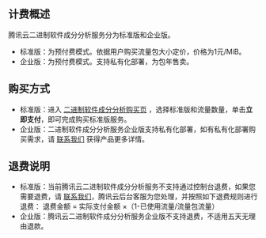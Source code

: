 ## 计费概述
腾讯云二进制软件成分分析服务分为标准版和企业版。
- 标准版：为预付费模式。依据用户购买流量包大小定价，价格为1元/MiB。
- 企业版：为预付费模式。支持私有化部署，为包年售卖。

## 购买方式
- 标准版：进入 [二进制软件成分分析购买页](https://buy.cloud.tencent.com/bsca) ，选择标准版和流量数量，单击**立即支付**，即可完成购买标准版服务。
- 企业版：二进制软件成分分析服务企业版支持私有化部署，如有私有化部署购买需求，请 [联系我们](https://cloud.tencent.com/online-service?from=connect-us) 获得产品更多详情。

## 退费说明
- 标准版：当前腾讯云二进制软件成分分析服务不支持通过控制台退费，如果您需要退费，请 [联系我们](https://cloud.tencent.com/online-service?from=connect-us)，腾讯云后台客服为您处理，并按照如下退费规则进行退费：
退费金额 = 实际支付金额 ×（1-已使用流量/流量包流量）
- 企业版：腾讯云二进制软件成分分析服务企业版不支持退费，不适用五天无理由退款。
